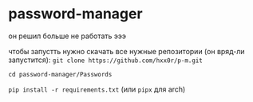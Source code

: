 # password-manager
он решил больше не работать эээ

чтобы запустть нужно скачать все нужные репозитории (он вряд-ли запустится):
```git clone https://github.com/hxx0r/p-m.git```

`cd password-manager/Passwords`

```pip install -r requirements.txt``` (или ```pipx``` для arch)
